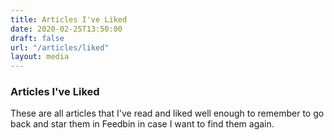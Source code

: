 ```yaml
---
title: Articles I've Liked
date: 2020-02-25T13:50:00
draft: false
url: "/articles/liked"
layout: media
---
```


### Articles I've Liked
These are all articles that I've read and liked well enough to remember to go back and star them in Feedbin in case I want to find them again.

